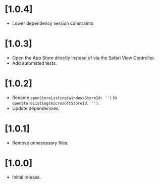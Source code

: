 # [1.0.4]

- Lower dependency version constraints

# [1.0.3]

- Open the App Store directly instead of via the Safari View Controller.
- Add automated tests.

# [1.0.2]

- Rename `openStoreListing(windowsStoreId: '')` to `openStoreListing(microsoftStoreId: '')`.
- Update dependencies.

# [1.0.1]

- Remove unnecessary files.

# [1.0.0]

- Initial release.
